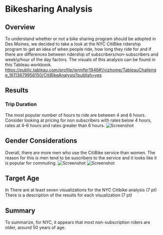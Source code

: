 # Bikesharing Analysis

## Overview
To understand whether or not a bike sharing program should be adopted in Des Moines, we decided to take a look at the NYC CitiBike ridership program to get an idea of when people ride, how long they ride for and if there are differences between ridership of subscribers/non-subscribers and weekly/hour of the day factors. The visuals of this analysis can be found in this Tableau workbook.
https://public.tableau.com/profile/jennifer1946#!/vizhome/TableauChallenge_16113679956150/CitiBikeAnalysis?publish=yes

## Results
### Trip Duration
The most popular number of hours to ride are between 4 and 6 hours. Consider looking at pricing for non subscribers with rates below 4 hours, rates at 4-6 hours and rates greater than 6 hours.
![Screenshot](https://user-images.githubusercontent.com/72076683/105611075-d53dfc00-5d78-11eb-8b7f-11d454c0fb45.png)

## Gender Considerations
Overall, there are more men who use the CitiBike service than women. The reason for this is men tend to be suscribers to the service and it looks like it is popular for commuting. 
![Screenshot](https://user-images.githubusercontent.com/72076683/105611099-f6065180-5d78-11eb-8897-90bb98eb0b73.png)
![Screenshot](https://user-images.githubusercontent.com/72076683/105611170-572e2500-5d79-11eb-9120-eceed846c589.png)

## Target Age
In 
There are at least seven visualizations for the NYC Citibike analysis (7 pt)
There is a description of the results for each visualization (7 pt)
## Summary
To summarize, for NYC, it appears that most non-subscription riders are older, around 50 years of age. 
